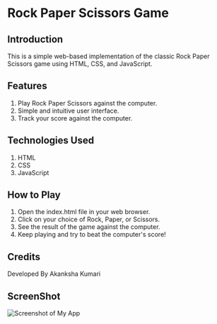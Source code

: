 # Rock Paper Scissors Game

## Introduction
This is a simple web-based implementation of the classic Rock Paper Scissors game using HTML, CSS, and JavaScript.

## Features
1. Play Rock Paper Scissors against the computer.
2. Simple and intuitive user interface.
3. Track your score against the computer.



## Technologies Used
1. HTML
2. CSS
3. JavaScript

## How to Play
1. Open the index.html file in your web browser.
2. Click on your choice of Rock, Paper, or Scissors.
3. See the result of the game against the computer.
4. Keep playing and try to beat the computer's score!


## Credits

Developed By Akanksha Kumari

## ScreenShot

![Screenshot of My App]()


